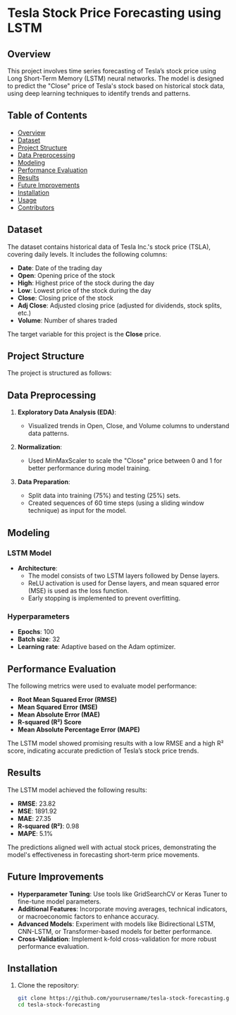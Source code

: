 # Tesla Stock Price Forecasting using LSTM

## Overview
This project involves time series forecasting of Tesla’s stock price using Long Short-Term Memory (LSTM) neural networks. The model is designed to predict the "Close" price of Tesla's stock based on historical stock data, using deep learning techniques to identify trends and patterns.

## Table of Contents
- [Overview](#overview)
- [Dataset](#dataset)
- [Project Structure](#project-structure)
- [Data Preprocessing](#data-preprocessing)
- [Modeling](#modeling)
- [Performance Evaluation](#performance-evaluation)
- [Results](#results)
- [Future Improvements](#future-improvements)
- [Installation](#installation)
- [Usage](#usage)
- [Contributors](#contributors)

## Dataset
The dataset contains historical data of Tesla Inc.'s stock price (TSLA), covering daily levels. It includes the following columns:
- **Date**: Date of the trading day
- **Open**: Opening price of the stock
- **High**: Highest price of the stock during the day
- **Low**: Lowest price of the stock during the day
- **Close**: Closing price of the stock
- **Adj Close**: Adjusted closing price (adjusted for dividends, stock splits, etc.)
- **Volume**: Number of shares traded

The target variable for this project is the **Close** price.

## Project Structure
The project is structured as follows:

## Data Preprocessing
1. **Exploratory Data Analysis (EDA)**:
   - Visualized trends in Open, Close, and Volume columns to understand data patterns.
   
2. **Normalization**:
   - Used MinMaxScaler to scale the "Close" price between 0 and 1 for better performance during model training.

3. **Data Preparation**:
   - Split data into training (75%) and testing (25%) sets.
   - Created sequences of 60 time steps (using a sliding window technique) as input for the model.

## Modeling
### LSTM Model
- **Architecture**:
  - The model consists of two LSTM layers followed by Dense layers.
  - ReLU activation is used for Dense layers, and mean squared error (MSE) is used as the loss function.
  - Early stopping is implemented to prevent overfitting.

### Hyperparameters
- **Epochs**: 100
- **Batch size**: 32
- **Learning rate**: Adaptive based on the Adam optimizer.

## Performance Evaluation
The following metrics were used to evaluate model performance:
- **Root Mean Squared Error (RMSE)**
- **Mean Squared Error (MSE)**
- **Mean Absolute Error (MAE)**
- **R-squared (R²) Score**
- **Mean Absolute Percentage Error (MAPE)**

The LSTM model showed promising results with a low RMSE and a high R² score, indicating accurate prediction of Tesla’s stock price trends.

## Results
The LSTM model achieved the following results:
- **RMSE**: 23.82
- **MSE**: 1891.92
- **MAE**: 27.35
- **R-squared (R²)**: 0.98
- **MAPE**: 5.1%

The predictions aligned well with actual stock prices, demonstrating the model's effectiveness in forecasting short-term price movements.

## Future Improvements
- **Hyperparameter Tuning**: Use tools like GridSearchCV or Keras Tuner to fine-tune model parameters.
- **Additional Features**: Incorporate moving averages, technical indicators, or macroeconomic factors to enhance accuracy.
- **Advanced Models**: Experiment with models like Bidirectional LSTM, CNN-LSTM, or Transformer-based models for better performance.
- **Cross-Validation**: Implement k-fold cross-validation for more robust performance evaluation.

## Installation
1. Clone the repository:
   ```bash
   git clone https://github.com/yourusername/tesla-stock-forecasting.git
   cd tesla-stock-forecasting
